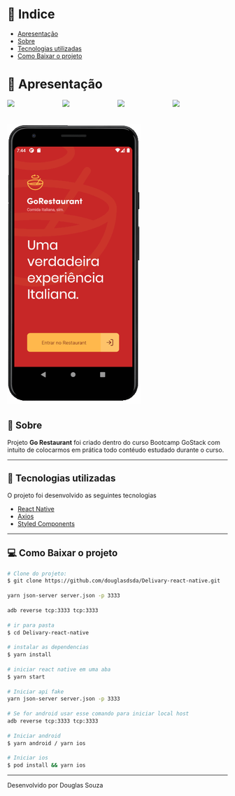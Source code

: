 # 📕 Indice

- [Apresentação](#-apresentação)
- [Sobre](#-sobre)
- [Tecnologias utilizadas](#-tecnologias-utilizadas)
- [Como Baixar o projeto](#-como-baixar-o-projeto)

# 🚀 Apresentação

<div style="display: flex; flex-direction: 'row';">
  <img src="https://ik.imagekit.io/srlnjxcdtw/Capturar_QPwJP9zn3.PNG"  width="180">

  <img src="https://ik.imagekit.io/srlnjxcdtw/Capturar2_ujo8yYhK8.PNG"  width="180">

  <img src="https://ik.imagekit.io/srlnjxcdtw/Capturar3_W7B-QMGm1.PNG"  width="180">

<img src="https://ik.imagekit.io/srlnjxcdtw/Capturar4__RmY53gaDo.PNG"  width="180">

</div>

<h1>
  <img src="public/teste1.gif">

</h1>

## 🧰 Sobre

Projeto **Go Restaurant** foi criado dentro do curso Bootcamp GoStack com intuito de colocarmos em prática todo contéudo estudado durante o curso.

---

## 🚀 Tecnologias utilizadas

O projeto foi desenvolvido as seguintes tecnologias

- [React Native](https://reactnative.dev)
- [Axios](https://github.com/axios/axios)
- [Styled Components](https://styled-components.com)

---

## 💻 Como Baixar o projeto

```bash
# Clone do projeto:
$ git clone https://github.com/douglasdsda/Delivary-react-native.git

yarn json-server server.json -p 3333

adb reverse tcp:3333 tcp:3333

# ir para pasta
$ cd Delivary-react-native

# instalar as dependencias
$ yarn install

# iniciar react native em uma aba
$ yarn start

# Iniciar api fake
yarn json-server server.json -p 3333

# Se for android usar esse comando para iniciar local host
adb reverse tcp:3333 tcp:3333

# Iniciar android
$ yarn android / yarn ios

# Iniciar ios
$ pod install && yarn ios

```

---

Desenvolvido por Douglas Souza

